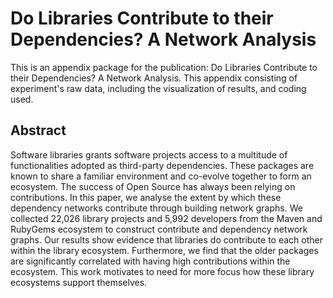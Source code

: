 # Do Libraries Contribute to their Dependencies? A Network Analysis
This is an appendix package for the publication: Do Libraries Contribute to their Dependencies? A Network Analysis. This appendix consisting of experiment's raw data, including the visualization of results, and coding used.

## Abstract

Software libraries grants software projects access to a multitude of functionalities adopted as third-party dependencies. 
These packages are known to share a familiar environment and co-evolve together to form an ecosystem.
The success of Open Source has always been relying on contributions.
In this paper, we analyse the extent by which these dependency networks contribute through building network graphs. 
We collected 22,026 library projects and 5,992 developers from the Maven and RubyGems ecosystem to construct contribute and dependency network graphs.
Our results show evidence that libraries do contribute to each other within the library ecosystem.
Furthermore, we find that the older packages are significantly correlated with having high contributions within the ecosystem.
This work motivates to need for more focus how these library ecosystems support themselves. 
